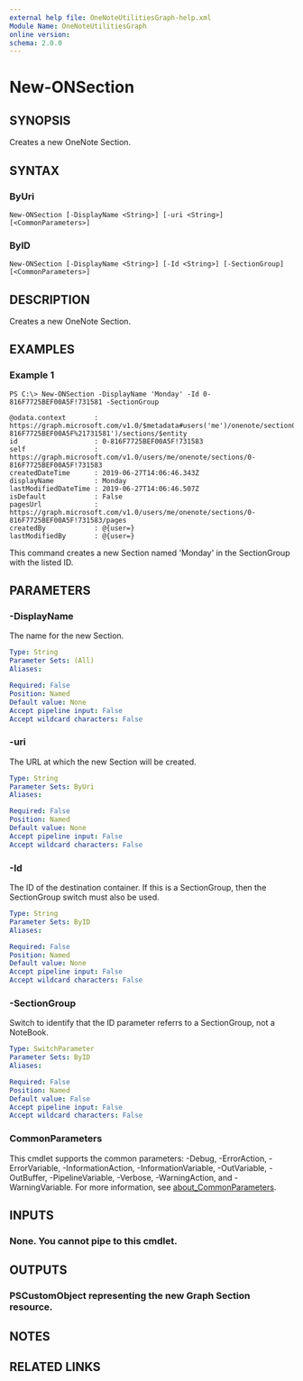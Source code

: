 ```yaml
---
external help file: OneNoteUtilitiesGraph-help.xml
Module Name: OneNoteUtilitiesGraph
online version:
schema: 2.0.0
---
```


# New-ONSection

## SYNOPSIS
Creates a new OneNote Section.

## SYNTAX

### ByUri
```
New-ONSection [-DisplayName <String>] [-uri <String>] [<CommonParameters>]
```

### ByID
```
New-ONSection [-DisplayName <String>] [-Id <String>] [-SectionGroup] [<CommonParameters>]
```

## DESCRIPTION
Creates a new OneNote Section.

## EXAMPLES

### Example 1
```
PS C:\> New-ONSection -DisplayName 'Monday' -Id 0-816F7725BEF00A5F!731581 -SectionGroup

@odata.context       : https://graph.microsoft.com/v1.0/$metadata#users('me')/onenote/sectionGroups('0-816F7725BEF00A5F%21731581')/sections/$entity
id                   : 0-816F7725BEF00A5F!731583
self                 : https://graph.microsoft.com/v1.0/users/me/onenote/sections/0-816F7725BEF00A5F!731583
createdDateTime      : 2019-06-27T14:06:46.343Z
displayName          : Monday
lastModifiedDateTime : 2019-06-27T14:06:46.507Z
isDefault            : False
pagesUrl             : https://graph.microsoft.com/v1.0/users/me/onenote/sections/0-816F7725BEF00A5F!731583/pages
createdBy            : @{user=}
lastModifiedBy       : @{user=}
```

This command creates a new Section  named 'Monday' in the SectionGroup with the listed ID.

## PARAMETERS

### -DisplayName
The name for the new Section.

```yaml
Type: String
Parameter Sets: (All)
Aliases:

Required: False
Position: Named
Default value: None
Accept pipeline input: False
Accept wildcard characters: False
```

### -uri
The URL at which the new Section will be created.

```yaml
Type: String
Parameter Sets: ByUri
Aliases:

Required: False
Position: Named
Default value: None
Accept pipeline input: False
Accept wildcard characters: False
```

### -Id
The ID of the destination container. If this is a SectionGroup, then the SectionGroup switch must also be used.

```yaml
Type: String
Parameter Sets: ByID
Aliases:

Required: False
Position: Named
Default value: None
Accept pipeline input: False
Accept wildcard characters: False
```

### -SectionGroup
Switch to identify that the ID parameter referrs to a SectionGroup, not a NoteBook.

```yaml
Type: SwitchParameter
Parameter Sets: ByID
Aliases:

Required: False
Position: Named
Default value: False
Accept pipeline input: False
Accept wildcard characters: False
```

### CommonParameters
This cmdlet supports the common parameters: -Debug, -ErrorAction, -ErrorVariable, -InformationAction, -InformationVariable, -OutVariable, -OutBuffer, -PipelineVariable, -Verbose, -WarningAction, and -WarningVariable. For more information, see [about_CommonParameters](http://go.microsoft.com/fwlink/?LinkID=113216).

## INPUTS

### None. You cannot pipe to this cmdlet.
## OUTPUTS

### PSCustomObject representing the new Graph Section resource.
## NOTES

## RELATED LINKS
